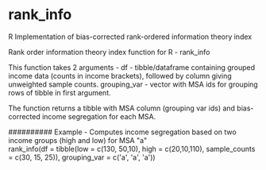 # rank_info
R Implementation of bias-corrected rank-ordered information theory index

Rank order information theory index function for R - rank_info

This function takes 2 arguments - 
df - tibble/dataframe containing grouped income data (counts in income brackets), followed by column giving unweighted sample counts.
grouping_var - vector with MSA ids for grouping rows of tibble in first argument.

The function returns a tibble with MSA column (grouping var ids) and bias-corrected income segregation for each MSA.

##########
Example - Computes income segregation based on two income groups (high and low) for MSA "a"  
rank_info(df = tibble(low = c(130, 50,10), high = c(20,10,110), sample_counts = c(30, 15, 25)), 
grouping_var = c('a', 'a', 'a'))
